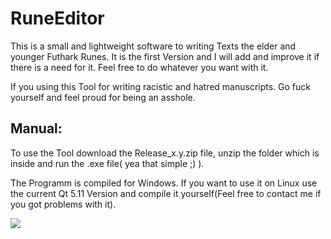 # RuneEditor

This is a small and lightweight software to writing Texts the elder and younger Futhark Runes. 
It is the first Version and I will add and improve it if there is a need for it.  Feel free to do whatever you want with it.

 If you using this Tool for writing racistic and hatred manuscripts. Go fuck yourself and feel proud for being an asshole.

## Manual:

To use the Tool download the Release_x.y.zip file, unzip the folder which is inside and run the .exe file( yea that simple ;) ).

The Programm is compiled for Windows. If you want to use it on Linux use the current Qt 5.11 Version and compile it yourself(Feel free to contact me if you got problems with it). 


[<img src="https://cdn.discordapp.com/attachments/474319912576221213/508738275700113418/FirstTry.gif">](https://cdn.discordapp.com/attachments/474319912576221213/508738275700113418/FirstTry.gif)
